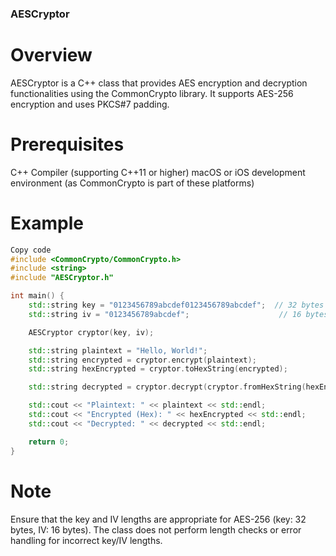 ### AESCryptor
# Overview
AESCryptor is a C++ class that provides AES encryption and decryption functionalities using the CommonCrypto library. It supports AES-256 encryption and uses PKCS#7 padding.

# Prerequisites
C++ Compiler (supporting C++11 or higher)
macOS or iOS development environment (as CommonCrypto is part of these platforms)

# Example
```cpp
Copy code
#include <CommonCrypto/CommonCrypto.h>
#include <string>
#include "AESCryptor.h"

int main() {
    std::string key = "0123456789abcdef0123456789abcdef";  // 32 bytes for AES-256
    std::string iv = "0123456789abcdef";                    // 16 bytes

    AESCryptor cryptor(key, iv);

    std::string plaintext = "Hello, World!";
    std::string encrypted = cryptor.encrypt(plaintext);
    std::string hexEncrypted = cryptor.toHexString(encrypted);

    std::string decrypted = cryptor.decrypt(cryptor.fromHexString(hexEncrypted));

    std::cout << "Plaintext: " << plaintext << std::endl;
    std::cout << "Encrypted (Hex): " << hexEncrypted << std::endl;
    std::cout << "Decrypted: " << decrypted << std::endl;

    return 0;
}
```
# Note
Ensure that the key and IV lengths are appropriate for AES-256 (key: 32 bytes, IV: 16 bytes). The class does not perform length checks or error handling for incorrect key/IV lengths.

